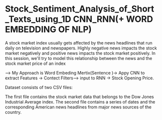 # Stock_Sentiment_Analysis_of_Short_Texts_using_1D CNN_RNN(+ WORD EMBEDDING OF NLP)
A stock market index usually gets affected by the news headlines that run daily on television and newspapers. Highly negative news impacts the stock market negatively and positive news impacts the stock market positively. In this session, we'll try to model this relationship between the news and the stock market price of an index

-->  My Approach is  Word Embeding Mertix(Sentence )-> Appy CNN to extract Features  -> Contect Filters--> input to RNN -> Stock Opening Price.


Dataset consists of two CSV files:

The first file contains the stock market data that belongs to the Dow Jones Industrial Average index.
The second file contains a series of dates and the corresponding American news headlines from major news sources of the country.
